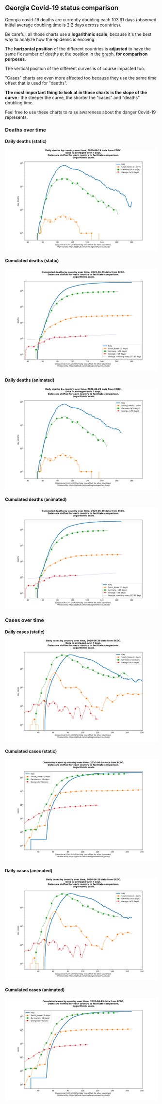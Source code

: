 ## Georgia Covid-19 status comparison 

Georgia covid-19 deaths are currently doubling each 103.61 days (observed initial average doubling time is 2.2 days across countries).



Be careful, all those charts use a **logarithmic scale**, because it's the best way to analyze how the epidemic is evolving.
 
The **horizontal position** of the different countries is **adjusted** to have the same fix number of deaths at the position in the graph, **for comparison purposes**.

The vertical position of the different curves is of course impacted too.

"Cases" charts are even more affected too because they use the same time offset that is used for "deaths".

**The most important thing to look at in those charts is the slope of the curve** : the steeper the curve, the shorter the "cases" and "deaths" doubling time.

Feel free to use these charts to raise awareness about the danger Covid-19 represents. 


 
### Deaths over time
 
#### Daily deaths (static)
![Georgia covid-19 daily deaths static chart](https://raw.githubusercontent.com/madlag/coronavirus_study/master/notebooks/graphs/2020-06-29/countries/Georgia/2020-06-29_Georgia_day_deaths.png "Georgia covid-19 day_deaths static chart")   
 
#### Cumulated deaths (static)
![Georgia covid-19 cumulated deaths static chart](https://raw.githubusercontent.com/madlag/coronavirus_study/master/notebooks/graphs/2020-06-29/countries/Georgia/2020-06-29_Georgia_deaths.png "Georgia covid-19 deaths static chart")   
 
#### Daily deaths (animated)
![Georgia covid-19 daily deaths animated chart](https://raw.githubusercontent.com/madlag/coronavirus_study/master/notebooks/graphs/2020-06-29/countries/Georgia/2020-06-29_Georgia_day_deaths.gif "Georgia covid-19 day_deaths animated chart")   
 
#### Cumulated deaths (animated)
![Georgia covid-19 cumulated deaths animated chart](https://raw.githubusercontent.com/madlag/coronavirus_study/master/notebooks/graphs/2020-06-29/countries/Georgia/2020-06-29_Georgia_deaths.gif "Georgia covid-19 deaths animated chart")   

 
### Cases over time
 
#### Daily cases (static)
![Georgia covid-19 daily cases static chart](https://raw.githubusercontent.com/madlag/coronavirus_study/master/notebooks/graphs/2020-06-29/countries/Georgia/2020-06-29_Georgia_day_cases.png "Georgia covid-19 day_cases static chart")   
 
#### Cumulated cases (static)
![Georgia covid-19 cumulated cases static chart](https://raw.githubusercontent.com/madlag/coronavirus_study/master/notebooks/graphs/2020-06-29/countries/Georgia/2020-06-29_Georgia_cases.png "Georgia covid-19 cases static chart")   
 
#### Daily cases (animated)
![Georgia covid-19 daily cases animated chart](https://raw.githubusercontent.com/madlag/coronavirus_study/master/notebooks/graphs/2020-06-29/countries/Georgia/2020-06-29_Georgia_day_cases.gif "Georgia covid-19 day_cases animated chart")   
 
#### Cumulated cases (animated)
![Georgia covid-19 cumulated cases animated chart](https://raw.githubusercontent.com/madlag/coronavirus_study/master/notebooks/graphs/2020-06-29/countries/Georgia/2020-06-29_Georgia_cases.gif "Georgia covid-19 cases animated chart")   

